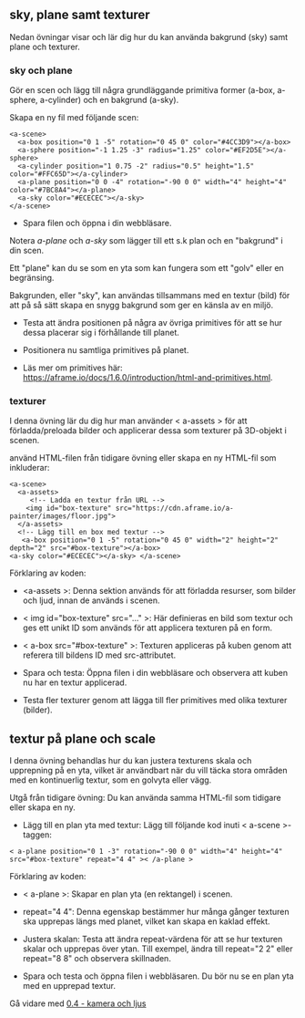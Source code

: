 ## sky, plane samt texturer

Nedan övningar visar och lär dig hur du kan använda bakgrund (sky) samt plane och texturer.



### sky och plane

Gör en scen och lägg till några grundläggande primitiva former (a-box, a-sphere, a-cylinder) och en bakgrund (a-sky).



Skapa en ny fil med följande scen:

```
<a-scene>
  <a-box position="0 1 -5" rotation="0 45 0" color="#4CC3D9"></a-box>
  <a-sphere position="-1 1.25 -3" radius="1.25" color="#EF2D5E"></a-sphere>
  <a-cylinder position="1 0.75 -2" radius="0.5" height="1.5" color="#FFC65D"></a-cylinder>
  <a-plane position="0 0 -4" rotation="-90 0 0" width="4" height="4" color="#7BC8A4"></a-plane>
  <a-sky color="#ECECEC"></a-sky>
</a-scene>
```

- Spara filen och öppna i din webbläsare.

Notera *a-plane* och *a-sky* som lägger till ett s.k plan och en "bakgrund" i din scen.

Ett "plane" kan du se som en yta som kan fungera som ett "golv" eller en begränsing.

Bakgrunden, eller "sky", kan användas tillsammans med en textur (bild) för att på så sätt skapa en snygg bakgrund som ger en känsla av en miljö.

- Testa att ändra positionen på några av övriga primitives för att se hur dessa placerar sig i förhållande till planet.

- Positionera nu samtliga primitives på planet.

- Läs mer om primitives här: https://aframe.io/docs/1.6.0/introduction/html-and-primitives.html.



 

### texturer 

I denna övning lär du dig hur man använder < a-assets > för att förladda/preloada bilder och applicerar dessa som texturer på 3D-objekt i scenen.

använd HTML-filen från tidigare övning eller skapa en ny HTML-fil som inkluderar:

```
<a-scene>
  <a-assets>
     <!-- Ladda en textur från URL -->
    <img id="box-texture" src="https://cdn.aframe.io/a-painter/images/floor.jpg">
  </a-assets>
  <!-- Lägg till en box med textur -->
   <a-box position="0 1 -5" rotation="0 45 0" width="2" height="2" depth="2" src="#box-texture"></a-box>
<a-sky color="#ECECEC"></a-sky> </a-scene>
```


Förklaring av koden:

- &lt;a-assets >: Denna sektion används för att förladda resurser, som bilder och ljud, innan de används i scenen.
- < img id="box-texture" src="..." >: Här definieras en bild som textur och ges ett unikt ID som används för att applicera texturen på en form.
- < a-box src="#box-texture" >: Texturen appliceras på kuben genom att referera till bildens ID med src-attributet.


- Spara och testa: Öppna filen i din webbläsare och observera att kuben nu har en textur applicerad.

- Testa fler texturer genom att lägga till fler primitives med olika texturer (bilder).

 

 

## textur på plane och scale

I denna övning behandlas hur du kan justera texturens skala och upprepning på en yta, vilket är användbart när du vill täcka stora områden med en kontinuerlig textur, som en golvyta eller vägg.

Utgå från tidigare övning: Du kan använda samma HTML-fil som tidigare eller skapa en ny.

- Lägg till en plan yta med textur: Lägg till följande kod inuti < a-scene >-taggen:

```
< a-plane position="0 1 -3" rotation="-90 0 0" width="4" height="4" src="#box-texture" repeat="4 4" >< /a-plane >
```


Förklaring av koden:

- < a-plane >: Skapar en plan yta (en rektangel) i scenen.
- repeat="4 4": Denna egenskap bestämmer hur många gånger texturen ska upprepas längs med planet, vilket kan skapa en kaklad effekt.

- Justera skalan: Testa att ändra repeat-värdena för att se hur texturen skalar och upprepas över ytan. Till exempel, ändra till repeat="2 2" eller repeat="8 8" och observera skillnaden.

- Spara och testa och öppna filen i webbläsaren. Du bör nu se en plan yta med en upprepad textur.



 Gå vidare med [0.4 - kamera och ljus](https://github.com/mattische/aframe-intro/blob/d6844e3675f4e6afd8dcfc8acee212d25f40095d/0%20-%20start/0.4%20-%20kamera%20och%20ljus.md)

 
